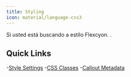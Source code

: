 ```yaml
---
title: Styling
icon: material/language-css3
---
```


Si usted está buscando a estilo Flexcyon.
.

## Quick Links

-[Style Settings](./Style-Settings/index.md)
-[CSS Classes](./CSS-Classes/index.md)
-[Callout Metadata](./Callout-Metadata/index.md)

